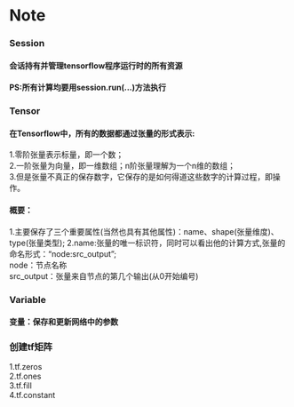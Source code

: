 # Note

### Session
#### 会话持有并管理tensorflow程序运行时的所有资源
#### PS:所有计算均要用session.run(...)方法执行

### Tensor
#### 在Tensorflow中，所有的数据都通过张量的形式表示:
1.零阶张量表示标量，即一个数；<br/>
2.一阶张量为向量，即一维数组；n阶张量理解为一个n维的数组；<br/>
3.但是张量不真正的保存数字，它保存的是如何得道这些数字的计算过程，即操作。<br/>
#### 概要：<br/>
1.主要保存了三个重要属性(当然也具有其他属性)：name、shape(张量维度)、type(张量类型);
2.name:张量的唯一标识符，同时可以看出他的计算方式,张量的命名形式：“node:src_output”;<br/>
  node：节点名称<br/>
  src_output：张量来自节点的第几个输出(从0开始编号)<br/>

### Variable
#### 变量：保存和更新网络中的参数

### 创建tf矩阵
1.tf.zeros<br/>
2.tf.ones<br/>
3.tf.fill<br/>
4.tf.constant<br/>
